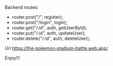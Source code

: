 Backend routes:
- router.post("/", register);
- router.post("/login", login);
- router.get("/:id", auth, getUserById);
- router.put("/:id", auth, updateUser);
- router.delete("/:id", auth, deleteUser);

Url
https://the-pokemon-stadium-battle.web.app/

Enjoy!!!

